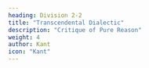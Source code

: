 ```yaml
---
heading: Division 2-2
title: "Transcendental Dialectic"
description: "Critique of Pure Reason"
weight: 4
author: Kant
icon: "Kant"
---
```


<!-- ---
title: "Introduction"
description: "THE DIALECTICAL PROCEDURE OF PURE REASON"
weight: 2
author: Kant
icon: "Kant"
---
 -->